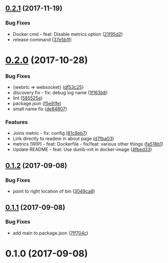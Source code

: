 <a name="0.2.1"></a>
## [0.2.1](https://github.com/libp2p/js-libp2p-websocket-star-rendezvous/compare/v0.2.0...v0.2.1) (2017-11-19)


### Bug Fixes

* Docker cmd - feat: Disable metrics option ([21f95d2](https://github.com/libp2p/js-libp2p-websocket-star-rendezvous/commit/21f95d2))
* release command ([37e5b1f](https://github.com/libp2p/js-libp2p-websocket-star-rendezvous/commit/37e5b1f))



<a name="0.2.0"></a>
# [0.2.0](https://github.com/libp2p/js-libp2p-websocket-star-rendezvous/compare/v0.1.2...v0.2.0) (2017-10-28)


### Bug Fixes

* {webrtc => websocket} ([df53c25](https://github.com/libp2p/js-libp2p-websocket-star-rendezvous/commit/df53c25))
* discovery fix - fix: debug log name ([1f163b8](https://github.com/libp2p/js-libp2p-websocket-star-rendezvous/commit/1f163b8))
* lint ([585525e](https://github.com/libp2p/js-libp2p-websocket-star-rendezvous/commit/585525e))
* package.json ([f5e91fe](https://github.com/libp2p/js-libp2p-websocket-star-rendezvous/commit/f5e91fe))
* small name fix ([de84807](https://github.com/libp2p/js-libp2p-websocket-star-rendezvous/commit/de84807))


### Features

* Joins metric - fix: config ([81c8eb7](https://github.com/libp2p/js-libp2p-websocket-star-rendezvous/commit/81c8eb7))
* Link directly to readme in about page ([d7fba03](https://github.com/libp2p/js-libp2p-websocket-star-rendezvous/commit/d7fba03))
* metrics (WIP) - feat: Dockerfile - fix/feat: various other things ([fa518b1](https://github.com/libp2p/js-libp2p-websocket-star-rendezvous/commit/fa518b1))
* Update README - feat: Use dumb-init in docker-image ([4fbed33](https://github.com/libp2p/js-libp2p-websocket-star-rendezvous/commit/4fbed33))



<a name="0.1.2"></a>
## [0.1.2](https://github.com/libp2p/js-libp2p-websocket-star-rendezvous/compare/v0.1.1...v0.1.2) (2017-09-08)


### Bug Fixes

* point to right location of bin ([3049ca8](https://github.com/libp2p/js-libp2p-websocket-star-rendezvous/commit/3049ca8))



<a name="0.1.1"></a>
## [0.1.1](https://github.com/libp2p/js-libp2p-websocket-star-rendezvous/compare/v0.1.0...v0.1.1) (2017-09-08)


### Bug Fixes

* add main to package.json ([7ff704c](https://github.com/libp2p/js-libp2p-websocket-star-rendezvous/commit/7ff704c))



<a name="0.1.0"></a>
# 0.1.0 (2017-09-08)



